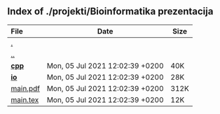 ## Index of ./projekti/Bioinformatika prezentacija

File | Date | Size
:--- | --- | ---
[.](.) | |
[..](..) | |
[**cpp**](cpp) | Mon, 05 Jul 2021 12:02:39 +0200 | 40K
[**io**](io) | Mon, 05 Jul 2021 12:02:39 +0200 | 28K
[main.pdf](main.pdf) | Mon, 05 Jul 2021 12:02:39 +0200 | 312K
[main.tex](main.tex) | Mon, 05 Jul 2021 12:02:39 +0200 | 12K
